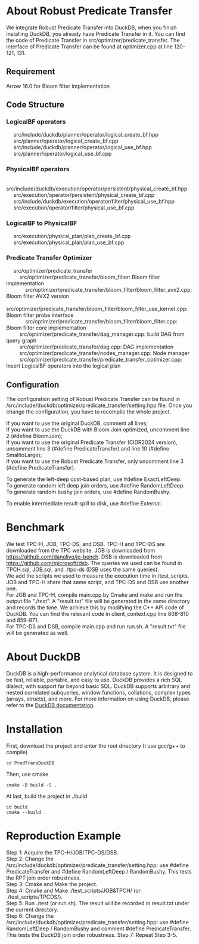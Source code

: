 # About Robust Predicate Transfer
We integrate Robust Predicate Transfer into DuckDB, when you finish installing DuckDB, you already have Predicate Transfer in it.
You can find the code of Predicate Transfer in src/optimizer/predicate_transfer. The interface of Predicate Transfer can be found at optimizer.cpp at line 120-121, 131.
## Requirement
Arrow 16.0 for Bloom filter implementation
## Code Structure
### LogicalBF operators
&nbsp;&nbsp;&nbsp;&nbsp; src/include/duckdb/planner/operator/logical_create_bf.hpp  
&nbsp;&nbsp;&nbsp;&nbsp; src/planner/operator/logical_create_bf.cpp  
&nbsp;&nbsp;&nbsp;&nbsp; src/include/duckdb/planner/operator/logical_use_bf.hpp  
&nbsp;&nbsp;&nbsp;&nbsp; src/planner/operator/logical_use_bf.cpp  
### PhysicalBF operators
&nbsp;&nbsp;&nbsp;&nbsp; src/include/duckdb/execution/operator/persistent/physical_create_bf.hpp  
&nbsp;&nbsp;&nbsp;&nbsp; src/execution/operator/persistent/physical_create_bf.cpp  
&nbsp;&nbsp;&nbsp;&nbsp; src/include/duckdb/execution/operator/filter/physical_use_bf.hpp  
&nbsp;&nbsp;&nbsp;&nbsp; src/execution/operator/filter/physical_use_bf.cpp  
### LogicalBF to PhysicalBF
&nbsp;&nbsp;&nbsp;&nbsp; src/execution/physical_plan/plan_create_bf.cpp  
&nbsp;&nbsp;&nbsp;&nbsp; src/execution/physical_plan/plan_use_bf.cpp  
### Predicate Transfer Optimizer
&nbsp;&nbsp;&nbsp;&nbsp; src/optimizer/predicate_transfer  
&nbsp;&nbsp;&nbsp;&nbsp;&nbsp;&nbsp;&nbsp;&nbsp; src/optimizer/predicate_transfer/bloom_filter: Bloom filter implementation  
&nbsp;&nbsp;&nbsp;&nbsp;&nbsp;&nbsp;&nbsp;&nbsp;&nbsp;&nbsp;&nbsp;&nbsp; src/optimizer/predicate_transfer/bloom_filter/bloom_filter_avx2.cpp: Bloom filter AVX2 version  
&nbsp;&nbsp;&nbsp;&nbsp;&nbsp;&nbsp;&nbsp;&nbsp;&nbsp;&nbsp;&nbsp;&nbsp; src/optimizer/predicate_transfer/bloom_filter/bloom_filter_use_kernel.cpp: Bloom filter probe interface  
&nbsp;&nbsp;&nbsp;&nbsp;&nbsp;&nbsp;&nbsp;&nbsp;&nbsp;&nbsp;&nbsp;&nbsp; src/optimizer/predicate_transfer/bloom_filter/bloom_filter.cpp: Bloom filter core implementation  
&nbsp;&nbsp;&nbsp;&nbsp;&nbsp;&nbsp;&nbsp;&nbsp; src/optimizer/predicate_transfer/dag_manager.cpp: build DAG from query graph  
&nbsp;&nbsp;&nbsp;&nbsp;&nbsp;&nbsp;&nbsp;&nbsp; src/optimizer/predicate_transfer/dag.cpp: DAG implementation  
&nbsp;&nbsp;&nbsp;&nbsp;&nbsp;&nbsp;&nbsp;&nbsp; src/optimizer/predicate_transfer/nodes_manager.cpp: Node manager  
&nbsp;&nbsp;&nbsp;&nbsp;&nbsp;&nbsp;&nbsp;&nbsp; src/optimizer/predicate_transfer/predicate_transfer_optimizer.cpp: Insert LogicalBF operators into the logical plan  
    
## Configuration
The configuration setting of Robust Predicate Transfer can be found in /src/include/duckdb/optimizer/predicate_transfer/setting.hpp file. Once you change the configuration, you have to recompile the whole project.

If you want to use the original DuckDB, comment all lines;  
If you want to use the DuckDB with Bloom Join optimized, uncomment line 2 (#define BloomJoin);  
If you want to use the original Predicate Transfer (CIDR2024 version), uncomment line 3 (#define PredicateTransfer) and line 10 (#define SmalltoLarge);  
If you want to use the Robust Predicate Transfer, only uncomment line 3 (#define PredicateTransfer).

To generate the left-deep cost-based plan, use #define ExactLeftDeep.  
To generate random left deep join orders, use #define RandomLeftDeep.  
To generate random bushy join orders, use #define RandomBushy.

To enable intermediate result spill to disk, use #define External.

# Benchmark
We test TPC-H, JOB, TPC-DS, and DSB.
TPC-H and TPC-DS are downloaded from the TPC website.
JOB is downloaded from https://github.com/danolivo/jo-bench.
DSB is downloaded from https://github.com/microsoft/dsb.
The queries we used can be found in TPCH.sql, JOB.sql, and ./tpc-ds (DSB uses the same queries).  
We add the scripts we used to measure the execution time in /test_scripts. JOB and TPC-H share that same script, and TPC-DS and DSB use another one.  
For JOB and TPC-H, compile main.cpp by Cmake and make and run the output file "./test".
A "result.txt" file will be generated in the same directory and records the time.
We achieve this by modifying the C++ API code of DuckDB. You can find the relevant code in client_context.cpp line 808-810 and 859-871.  
For TPC-DS and DSB, compile main.cpp and run run.sh. A "result.txt" file will be generated as well.

# About DuckDB
DuckDB is a high-performance analytical database system. It is designed to be fast, reliable, portable, and easy to use. DuckDB provides a rich SQL dialect, with support far beyond basic SQL. DuckDB supports arbitrary and nested correlated subqueries, window functions, collations, complex types (arrays, structs), and more. For more information on using DuckDB, please refer to the [DuckDB documentation](https://duckdb.org/docs/).

# Installation
First, download the project and enter the root directory (I use gcc/g++ to compile)
```
cd PredTransDuckDB
```
Then, use cmake
```
cmake -B build -S .
```
At last, build the project in ./build
```
cd build
cmake --build .
```

# Reproduction Example
Step 1: Acquire the TPC-H/JOB/TPC-DS/DSB.  
Step 2: Change the /src/include/duckdb/optimizer/predicate_transfer/setting.hpp: use #define PredicateTransfer and #define RandomLeftDeep / RandomBushy. This tests the RPT join order robustness.  
Step 3: Cmake and Make the project.  
Step 4: Cmake and Make ./test_scripts/JOB&TPCH/ (or ./test_scripts/TPCDS/).  
Step 5: Run ./test (or run.sh). The result will be recorded in result.txt under the current directory.  
Step 6: Change the /src/include/duckdb/optimizer/predicate_transfer/setting.hpp: use #define RandomLeftDeep / RandomBushy and comment #define PredicateTransfer. This tests the DuckDB join order robustness. 
Step 7: Repeat Step 3-5.
